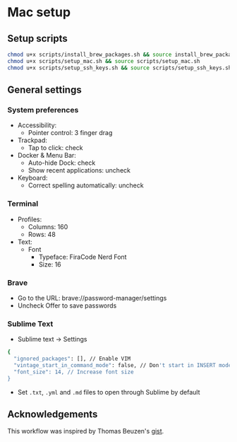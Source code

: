 # Mac setup

## Setup scripts

```bash
chmod u+x scripts/install_brew_packages.sh && source install_brew_packages.sh
chmod u+x scripts/setup_mac.sh && source scripts/setup_mac.sh
chmod u+x scripts/setup_ssh_keys.sh && source scripts/setup_ssh_keys.sh
```

## General settings

### System preferences

- Accessibility:
  - Pointer control: 3 finger drag
- Trackpad:
  - Tap to click: check
- Docker & Menu Bar:
  - Auto-hide Dock: check
  - Show recent applications: uncheck
- Keyboard:
  - Correct spelling automatically: uncheck

### Terminal

- Profiles:
  - Columns: 160
  - Rows: 48
- Text:
  - Font
    - Typeface: FiraCode Nerd Font
    - Size: 16

### Brave

- Go to the URL: brave://password-manager/settings
- Uncheck Offer to save passwords

### Sublime Text

- Sublime text -> Settings

```bash
{
  "ignored_packages": [], // Enable VIM
  "vintage_start_in_command_mode": false, // Don't start in INSERT mode 
  "font_size": 14, // Increase font size
}
```

- Set `.txt`, `.yml` and `.md` files to open through Sublime by default

## Acknowledgements

This workflow was inspired by Thomas Beuzen's [gist](https://gist.github.com/TomasBeuzen/31e934a6ee2f1ab06c7e477478ceeb97).
